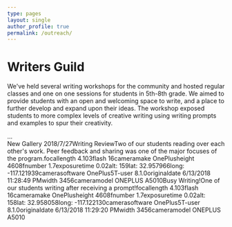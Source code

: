 ```yaml
---
type: pages
layout: single
author_profile: true
permalink: /outreach/
---
```


# Writers Guild

We've held several writing workshops for the community and hosted regular classes and one on one sessions for students in 5th-8th grade. We aimed to provide students with an open and welcoming space to write, and a place to further develop and expand upon their ideas. The workshop exposed students to more complex levels of creative writing using writing prompts and examples to spur their creativity.

<div id="cp_widget_f167384f-1089-4992-bc31-73d73395bf45">...</div><script type="text/javascript">
var cpo = []; cpo["_object"] ="cp_widget_f167384f-1089-4992-bc31-73d73395bf45"; cpo["_fid"] = "AkHAlT-1G_YF";
var _cpmp = _cpmp || []; _cpmp.push(cpo);
(function() { var cp = document.createElement("script"); cp.type = "text/javascript";
cp.async = true; cp.src = "//www.cincopa.com/media-platform/runtime/libasync.js";
var c = document.getElementsByTagName("script")[0];
c.parentNode.insertBefore(cp, c); })(); </script><noscript><span>New Gallery 2018/7/27</span><span>Writing Review</span><span>Two of our students reading over each other's work. Peer feedback and sharing was one of the major focuses of the program.</span><span>focallength</span><span> 4.103</span><span>flash</span><span> 16</span><span>cameramake</span><span> OnePlus</span><span>height</span><span> 4608</span><span>fnumber</span><span> 1.7</span><span>exposuretime</span><span> 0.02</span><span>alt</span>:<span> 159</span><span>lat</span>:<span> 32.957966</span><span>long</span>:<span> -117.121939</span><span>camerasoftware</span><span> OnePlus5T-user 8.1.0</span><span>originaldate</span><span> 6/13/2018 11:28:49 PM</span><span>width</span><span> 3456</span><span>cameramodel</span><span> ONEPLUS A5010</span><span>Busy Writing!</span><span>One of our students writing after receiving a prompt!</span><span>focallength</span><span> 4.103</span><span>flash</span><span> 16</span><span>cameramake</span><span> OnePlus</span><span>height</span><span> 4608</span><span>fnumber</span><span> 1.7</span><span>exposuretime</span><span> 0.02</span><span>alt</span>:<span> 158</span><span>lat</span>:<span> 32.958058</span><span>long</span>:<span> -117.122130</span><span>camerasoftware</span><span> OnePlus5T-user 8.1.0</span><span>originaldate</span><span> 6/13/2018 11:29:20 PM</span><span>width</span><span> 3456</span><span>cameramodel</span><span> ONEPLUS A5010</span></noscript>
